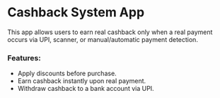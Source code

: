 # Cashback System App  

This app allows users to earn real cashback only when a real payment occurs via UPI, scanner, or manual/automatic payment detection.  

### Features:
- Apply discounts before purchase.
- Earn cashback instantly upon real payment.
- Withdraw cashback to a bank account via UPI.
